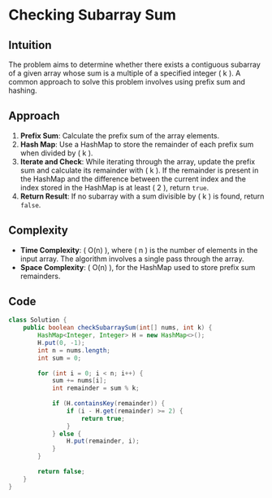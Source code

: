 # Checking Subarray Sum

## Intuition
The problem aims to determine whether there exists a contiguous subarray of a given array whose sum is a multiple of a specified integer \( k \). A common approach to solve this problem involves using prefix sum and hashing.

## Approach
1. **Prefix Sum**: Calculate the prefix sum of the array elements.
2. **Hash Map**: Use a HashMap to store the remainder of each prefix sum when divided by \( k \).
3. **Iterate and Check**: While iterating through the array, update the prefix sum and calculate its remainder with \( k \). If the remainder is present in the HashMap and the difference between the current index and the index stored in the HashMap is at least \( 2 \), return `true`.
4. **Return Result**: If no subarray with a sum divisible by \( k \) is found, return `false`.

## Complexity
- **Time Complexity**: \( O(n) \), where \( n \) is the number of elements in the input array. The algorithm involves a single pass through the array.
- **Space Complexity**: \( O(n) \), for the HashMap used to store prefix sum remainders.

## Code
```java
class Solution {
    public boolean checkSubarraySum(int[] nums, int k) {
        HashMap<Integer, Integer> H = new HashMap<>();
        H.put(0, -1);
        int n = nums.length;
        int sum = 0;
        
        for (int i = 0; i < n; i++) {
            sum += nums[i];
            int remainder = sum % k;
            
            if (H.containsKey(remainder)) {
                if (i - H.get(remainder) >= 2) {
                    return true;
                }
            } else {
                H.put(remainder, i);
            }
        }
        
        return false;
    }
}
